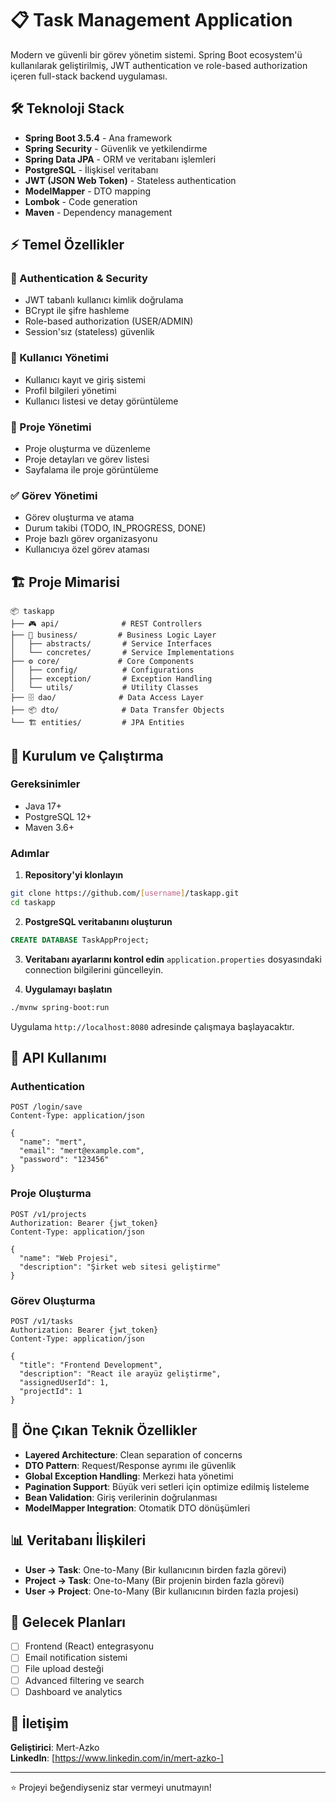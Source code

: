 # 📋 Task Management Application

Modern ve güvenli bir görev yönetim sistemi. Spring Boot ecosystem'ü kullanılarak geliştirilmiş, JWT authentication ve role-based authorization içeren full-stack backend uygulaması.

## 🛠️ Teknoloji Stack

- **Spring Boot 3.5.4** - Ana framework
- **Spring Security** - Güvenlik ve yetkilendirme
- **Spring Data JPA** - ORM ve veritabanı işlemleri
- **PostgreSQL** - İlişkisel veritabanı
- **JWT (JSON Web Token)** - Stateless authentication
- **ModelMapper** - DTO mapping
- **Lombok** - Code generation
- **Maven** - Dependency management

## ⚡ Temel Özellikler

### 🔐 Authentication & Security
- JWT tabanlı kullanıcı kimlik doğrulama
- BCrypt ile şifre hashleme
- Role-based authorization (USER/ADMIN)
- Session'sız (stateless) güvenlik

### 👥 Kullanıcı Yönetimi
- Kullanıcı kayıt ve giriş sistemi
- Profil bilgileri yönetimi
- Kullanıcı listesi ve detay görüntüleme

### 📁 Proje Yönetimi
- Proje oluşturma ve düzenleme
- Proje detayları ve görev listesi
- Sayfalama ile proje görüntüleme

### ✅ Görev Yönetimi
- Görev oluşturma ve atama
- Durum takibi (TODO, IN_PROGRESS, DONE)
- Proje bazlı görev organizasyonu
- Kullanıcıya özel görev ataması

## 🏗️ Proje Mimarisi

```
📦 taskapp
├── 🎮 api/              # REST Controllers
├── 💼 business/         # Business Logic Layer
│   ├── abstracts/       # Service Interfaces
│   └── concretes/       # Service Implementations
├── ⚙️ core/             # Core Components
│   ├── config/          # Configurations
│   ├── exception/       # Exception Handling
│   └── utils/           # Utility Classes
├── 🗄️ dao/              # Data Access Layer
├── 📦 dto/              # Data Transfer Objects
└── 🏗️ entities/         # JPA Entities
```

## 🚀 Kurulum ve Çalıştırma

### Gereksinimler
- Java 17+
- PostgreSQL 12+
- Maven 3.6+

### Adımlar

1. **Repository'yi klonlayın**
```bash
git clone https://github.com/[username]/taskapp.git
cd taskapp
```

2. **PostgreSQL veritabanını oluşturun**
```sql
CREATE DATABASE TaskAppProject;
```

3. **Veritabanı ayarlarını kontrol edin**
`application.properties` dosyasındaki connection bilgilerini güncelleyin.

4. **Uygulamayı başlatın**
```bash
./mvnw spring-boot:run
```

Uygulama `http://localhost:8080` adresinde çalışmaya başlayacaktır.

## 📡 API Kullanımı

### Authentication
```http
POST /login/save
Content-Type: application/json

{
  "name": "mert",
  "email": "mert@example.com", 
  "password": "123456"
}
```

### Proje Oluşturma
```http
POST /v1/projects
Authorization: Bearer {jwt_token}
Content-Type: application/json

{
  "name": "Web Projesi",
  "description": "Şirket web sitesi geliştirme"
}
```

### Görev Oluşturma
```http
POST /v1/tasks
Authorization: Bearer {jwt_token}
Content-Type: application/json

{
  "title": "Frontend Development",
  "description": "React ile arayüz geliştirme",
  "assignedUserId": 1,
  "projectId": 1
}
```

## 🎯 Öne Çıkan Teknik Özellikler

- **Layered Architecture**: Clean separation of concerns
- **DTO Pattern**: Request/Response ayrımı ile güvenlik
- **Global Exception Handling**: Merkezi hata yönetimi
- **Pagination Support**: Büyük veri setleri için optimize edilmiş listeleme
- **Bean Validation**: Giriş verilerinin doğrulanması
- **ModelMapper Integration**: Otomatik DTO dönüşümleri

## 📊 Veritabanı İlişkileri

- **User → Task**: One-to-Many (Bir kullanıcının birden fazla görevi)
- **Project → Task**: One-to-Many (Bir projenin birden fazla görevi)
- **User → Project**: One-to-Many (Bir kullanıcının birden fazla projesi)

## 🔮 Gelecek Planları

- [ ] Frontend (React) entegrasyonu
- [ ] Email notification sistemi
- [ ] File upload desteği
- [ ] Advanced filtering ve search
- [ ] Dashboard ve analytics

## 📧 İletişim

**Geliştirici**: Mert-Azko  
**LinkedIn**: [https://www.linkedin.com/in/mert-azko-]  


---
⭐ Projeyi beğendiyseniz star vermeyi unutmayın!
